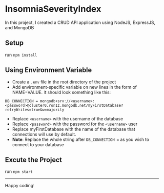# InsomniaSeverityIndex
In this project, I created a CRUD API application using NodeJS, ExpressJS, and MongoDB

## Setup

run `npm install`

## Using Environment Variable
- Create a `.env` file in the root directory of the project
- Add environment-specific variable on new lines in the form of NAME=VALUE. It should look something like this:

```
DB_CONNECTION = mongodb+srv://<username>:<password>@cluster0.ron1z.mongodb.net/myFirstDatabase?retryWrites=true&w=majority
```
- Replace `<username>` with the username of the database
- Replace `<password>` with the password for the `<username>` user 
- Replace myFirstDatabase with the name of the database that connections will use by default. 
- **Note**: Replace the whole string after `DB_CONNECTION =` as you wish to connect to your database

## Excute the Project
run `npm start`

---
Happy coding!
